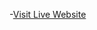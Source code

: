 -[Visit Live Website](https://denty-tech-frontend-kjs8rf1n2-harmeet-singhs-projects-a7670275.vercel.app/)